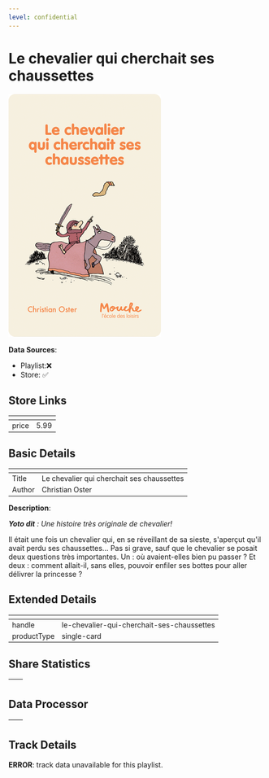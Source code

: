 ```yaml
---
level: confidential
---
```

# Le chevalier qui cherchait ses chaussettes

![card_[fyW49].png](../../img/cards/card_[fyW49].png)

**Data Sources**: 

- Playlist:❌
- Store: ✅


## Store Links

| <!-- --> | <!-- --> |
| - | - |
| price | 5.99 |


## Basic Details

| <!-- --> | <!-- --> |
| - | - |
| Title | Le chevalier qui cherchait ses chaussettes |
| Author | Christian Oster |

**Description**:

_**Yoto dit** : Une histoire très originale de chevalier!_  

﻿Il était une fois un chevalier qui, en se réveillant de sa sieste, s'aperçut qu'il avait perdu ses chaussettes... Pas si grave, sauf que le chevalier se posait deux questions très importantes. Un : où avaient-elles bien pu passer ? Et deux : comment allait-il, sans elles, pouvoir enfiler ses bottes pour aller délivrer la princesse ?


## Extended Details

| <!-- --> | <!-- --> |
| - | - |
| handle | le-chevalier-qui-cherchait-ses-chaussettes |
| productType | single-card |


## Share Statistics

| <!-- --> | <!-- --> |
| - | - |


## Data Processor

| <!-- --> | <!-- --> |
| - | - |


## Track Details

**ERROR**: track data unavailable for this playlist.
